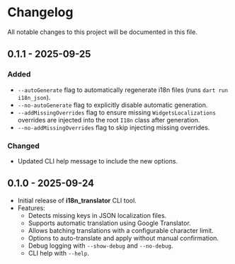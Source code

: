 # Changelog

All notable changes to this project will be documented in this file.

## 0.1.1 - 2025-09-25
### Added
- `--autoGenerate` flag to automatically regenerate i18n files (runs `dart run i18n_json`).
- `--no-autoGenerate` flag to explicitly disable automatic generation.
- `--addMissingOverrides` flag to ensure missing `WidgetsLocalizations` overrides are injected into the root `I18n` class after generation.
- `--no-addMissingOverrides` flag to skip injecting missing overrides.

### Changed
- Updated CLI help message to include the new options.

## 0.1.0 - 2025-09-24
- Initial release of **i18n_translator** CLI tool.
- Features:
  - Detects missing keys in JSON localization files.
  - Supports automatic translation using Google Translator.
  - Allows batching translations with a configurable character limit.
  - Options to auto-translate and apply without manual confirmation.
  - Debug logging with `--show-debug` and `--no-debug`.
  - CLI help with `--help`.
